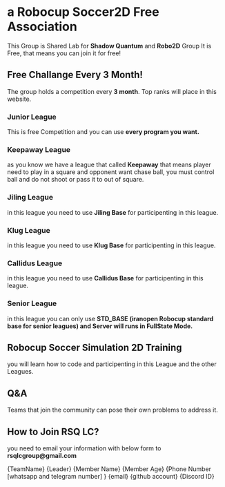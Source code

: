 # a Robocup Soccer2D Free Association
This Group is Shared Lab for __Shadow Quantum__ and __Robo2D__ Group
It is Free, that means you can join it for free!


## Free Challange Every 3 Month!
The group holds a competition every __3 month__.
Top ranks will place in this website.

### Junior League
This is free Competition and you can use __every program you want.__

### Keepaway League
as you know we have a league that called __Keepaway__ that means player need to play in a square and opponent want chase ball, you must control ball and do not shoot or pass it to out of square.

### Jiling League
in this league you need to use __Jiling Base__ for participenting in this league.

### Klug League
in this league you need to use __Klug Base__ for participenting in this league.

### Callidus League
in this league you need to use __Callidus Base__ for participenting in this league.

### Senior League
in this league you can only use __STD_BASE (iranopen Robocup standard base for senior leagues)
and Server will runs in FullState Mode.__

## Robocup Soccer Simulation 2D Training
you will learn how to code and participenting in this League and the other Leagues.

## Q&A
Teams that join the community can pose their own problems to address it.

## How to Join RSQ LC?
you need to email your information with below form to __rsqlcgroup@gmail.com__

{TeamName}
{Leader}
{Member Name} {Member Age} {Phone Number [whatsapp and telegram number] } {email} {github account} {Discord ID}


